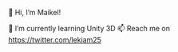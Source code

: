 👋 Hi, I’m Maikel!

🌱 I’m currently learning Unity 3D
📫 Reach me on https://twitter.com/lekiam25

<!---
lekiam25/lekiam25 is a ✨ special ✨ repository because its `README.md` (this file) appears on your GitHub profile.
You can click the Preview link to take a look at your changes.
--->
